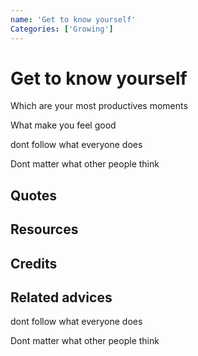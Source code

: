 ```yaml
---
name: 'Get to know yourself'
Categories: ['Growing']
---
```

# Get to know yourself


Which are your most productives moments

What make you feel good


dont follow what everyone does

Dont matter what other people think


## Quotes

## Resources

## Credits

## Related advices


dont follow what everyone does

Dont matter what other people think
